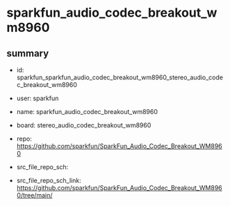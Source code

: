 # sparkfun_audio_codec_breakout_wm8960
 
## summary 
* id: sparkfun_sparkfun_audio_codec_breakout_wm8960_stereo_audio_codec_breakout_wm8960
* user: sparkfun
* name: sparkfun_audio_codec_breakout_wm8960
* board: stereo_audio_codec_breakout_wm8960
* repo: https://github.com/sparkfun/SparkFun_Audio_Codec_Breakout_WM8960



* src_file_repo_sch: 
* src_file_repo_sch_link: https://github.com/sparkfun/SparkFun_Audio_Codec_Breakout_WM8960/tree/main/






